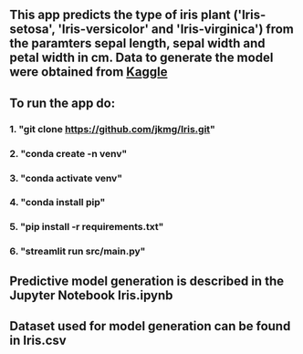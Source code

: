 ## This app predicts the type of iris plant ('Iris-setosa', 'Iris-versicolor' and 'Iris-virginica') from the paramters sepal length, sepal width and petal width in cm. Data to generate the model were obtained from [Kaggle](https://www.kaggle.com/uciml/iris)
## To run the app do:
### 1. "git clone https://github.com/jkmg/Iris.git"
### 2. "conda create -n venv"
### 3. "conda activate venv"
### 4. "conda install pip"
### 5. "pip install -r requirements.txt"
### 6. "streamlit run src/main.py"

## Predictive model generation is described in the Jupyter Notebook Iris.ipynb
## Dataset used for model generation can be found in Iris.csv
